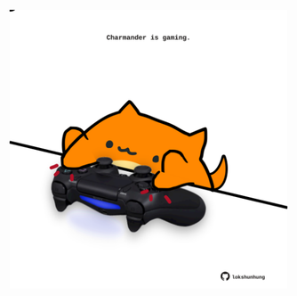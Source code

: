 <!-- built at 14/10/2021, 12:04:09 UTC -->
<p align="center">
  <img width="500" height="500" src="./ReadmeImage.svg">
</p>
